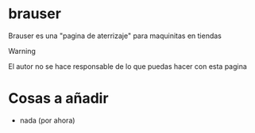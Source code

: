 # brauser
Brauser es una "pagina de aterrizaje" para maquinitas en tiendas
> [!WARNING]
> El autor no se hace responsable de lo que puedas hacer con esta pagina
# Cosas a añadir
- nada (por ahora)
